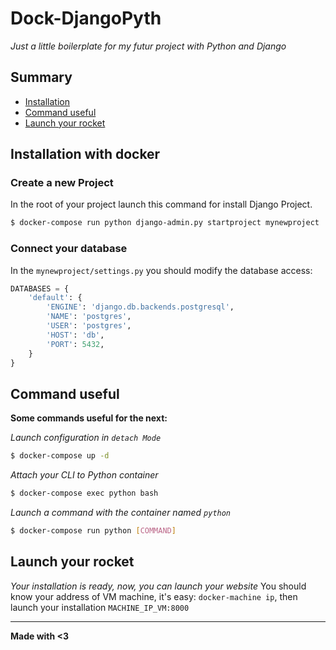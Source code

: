 # Dock-DjangoPyth

_Just a little boilerplate for my futur project with Python and Django_

## Summary

- [Installation](#installation-with-docker)
- [Command useful](#command-useful)
- [Launch your rocket](#launch-your-rocket)

## Installation with docker

### Create a new Project
In the root of your project launch this command for install Django Project.

```bash
$ docker-compose run python django-admin.py startproject mynewproject .
```

### Connect your database
In the `mynewproject/settings.py` you should modify the database access:
```python
DATABASES = {
    'default': {
        'ENGINE': 'django.db.backends.postgresql',
        'NAME': 'postgres',
        'USER': 'postgres',
        'HOST': 'db',
        'PORT': 5432,
    }
}
```

## Command useful
__Some commands useful for the next:__

_Launch configuration in `detach Mode`_
```bash
$ docker-compose up -d
```

_Attach your CLI to Python container_
```bash
$ docker-compose exec python bash
```

_Launch a command with the container named `python`_
```bash
$ docker-compose run python [COMMAND]
```
## Launch your rocket
_Your installation is ready, now, you can launch your website_
You should know your address of VM machine, it's easy: `docker-machine ip`, then launch your installation `MACHINE_IP_VM:8000`

---
__Made with <3__



